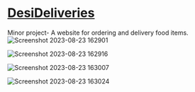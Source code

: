 # [DesiDeliveries](http://127.0.0.1:5501/)
 Minor project- A website for ordering and delivery food items.  
 ![Screenshot 2023-08-23 162901](https://github.com/VidushiSingh56/DesiDeliveries/assets/121214099/b8e869ac-e71b-4834-9dcb-e20c371bb954)
 
![Screenshot 2023-08-23 162916](https://github.com/VidushiSingh56/DesiDeliveries/assets/121214099/52b9af41-e7a5-404d-b269-fde8ab4109f5)

![Screenshot 2023-08-23 163007](https://github.com/VidushiSingh56/DesiDeliveries/assets/121214099/a65739cb-2dda-4347-a3c7-e70d1b336468)

![Screenshot 2023-08-23 163024](https://github.com/VidushiSingh56/DesiDeliveries/assets/121214099/47a2177e-f6b2-49e4-9c11-91d8a971e6b5)

